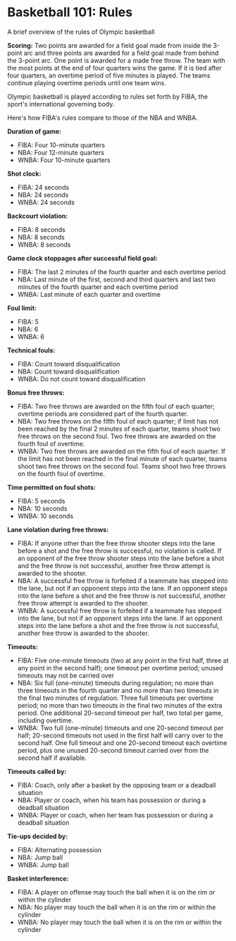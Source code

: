 Basketball 101: Rules
=====================

A brief overview of the rules of Olympic basketball

**Scoring:**
Two points are awarded for a field goal made from inside the 3-point arc and three points are awarded for a field goal made from behind the 3-point arc. One point is awarded for a made free throw. The team with the most points at the end of four quarters wins the game. If it is tied after four quarters, an overtime period of five minutes is played. The teams continue playing overtime periods until one team wins.

Olympic basketball is played according to rules set forth by FIBA, the sport's international governing body.

Here's how FIBA's rules compare to those of the NBA and WNBA.

**Duration of game:**

-   FIBA: Four 10-minute quarters
-   NBA: Four 12-minute quarters
-   WNBA: Four 10-minute quarters

**Shot clock:**

-   FIBA: 24 seconds
-   NBA: 24 seconds
-   WNBA: 24 seconds

**Backcourt violation:**

-   FIBA: 8 seconds
-   NBA: 8 seconds
-   WNBA: 8 seconds

**Game clock stoppages after successful field goal:**

-   FIBA: The last 2 minutes of the fourth quarter and each overtime period
-   NBA: Last minute of the first, second and third quarters and last two minutes of the fourth quarter and each overtime period
-   WNBA: Last minute of each quarter and overtime

**Foul limit:**

-   FIBA: 5
-   NBA: 6
-   WNBA: 6

**Technical fouls:**

-   FIBA: Count toward disqualification
-   NBA: Count toward disqualification
-   WNBA: Do not count toward disqualification

**Bonus free throws:**

-   FIBA: Two free throws are awarded on the fifth foul of each quarter; overtime periods are considered part of the fourth quarter.
-   NBA: Two free throws on the fifth foul of each quarter; if limit has not been reached by the final 2 minutes of each quarter, teams shoot two free throws on the second foul. Two free throws are awarded on the fourth foul of overtime.
-   WNBA: Two free throws are awarded on the fifth foul of each quarter. If the limit has not been reached in the final minute of each quarter, teams shoot two free throws on the second foul. Teams shoot two free throws on the fourth foul of overtime.

**Time permitted on foul shots:**

-   FIBA: 5 seconds
-   NBA: 10 seconds
-   WNBA: 10 seconds

**Lane violation during free throws:**

-   FIBA: If anyone other than the free throw shooter steps into the lane before a shot and the free throw is successful, no violation is called. If an opponent of the free throw shooter steps into the lane before a shot and the free throw is not successful, another free throw attempt is awarded to the shooter.
-   NBA: A successful free throw is forfeited if a teammate has stepped into the lane, but not if an opponent steps into the lane. If an opponent steps into the lane before a shot and the free throw is not successful, another free throw attempt is awarded to the shooter.
-   WNBA: A successful free throw is forfeited if a teammate has stepped into the lane, but not if an opponent steps into the lane. If an opponent steps into the lane before a shot and the free throw is not successful, another free throw is awarded to the shooter.

**Timeouts:**

-   FIBA: Five one-minute timeouts (two at any point in the first half, three at any point in the second half); one timeout per overtime period; unused timeouts may not be carried over
-   NBA: Six full (one-minute) timeouts during regulation; no more than three timeouts in the fourth quarter and no more than two timeouts in the final two minutes of regulation. Three full timeouts per overtime period; no more than two timeouts in the final two minutes of the extra period. One additional 20-second timeout per half, two total per game, including overtime.
-   WNBA: Two full (one-minute) timeouts and one 20-second timeout per half; 20-second timeouts not used in the first half will carry over to the second half. One full timeout and one 20-second timeout each overtime period, plus one unused 20-second timeout carried over from the second half if available.

**Timeouts called by:**

-   FIBA: Coach, only after a basket by the opposing team or a deadball situation
-   NBA: Player or coach, when his team has possession or during a deadball situation
-   WNBA: Player or coach, when her team has possession or during a deadball situation

**Tie-ups decided by:**

-   FIBA: Alternating possession
-   NBA: Jump ball
-   WNBA: Jump ball

**Basket interference:**

-   FIBA: A player on offense may touch the ball when it is on the rim or within the cylinder
-   NBA: No player may touch the ball when it is on the rim or within the cylinder
-   WNBA: No player may touch the ball when it is on the rim or within the cylinder


